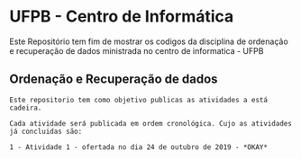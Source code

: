 # UFPB - Centro de Informática
Este Repositório tem fim de mostrar os codigos da disciplina de ordenação e recuperação de dados ministrada no centro de informatica - UFPB
## Ordenação e Recuperação de dados

    Este repositorio tem como objetivo publicas as atividades a está cadeira.
    
    Cada atividade será publicada em ordem cronológica. Cujo as atividades já concluidas são:

    1 - Atividade 1 - ofertada no dia 24 de outubro de 2019 - *OKAY*
